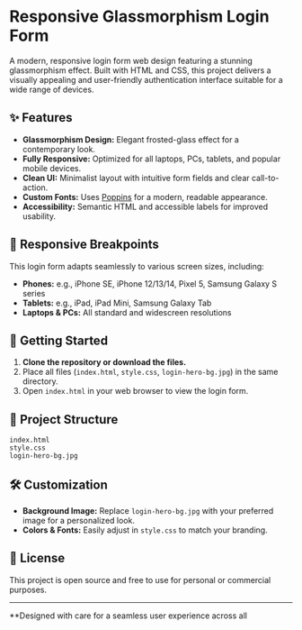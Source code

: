 # Responsive Glassmorphism Login Form

A modern, responsive login form web design featuring a stunning glassmorphism effect. Built with HTML and CSS, this project delivers a visually appealing and user-friendly authentication interface suitable for a wide range of devices.

## ✨ Features

- **Glassmorphism Design:** Elegant frosted-glass effect for a contemporary look.
- **Fully Responsive:** Optimized for all laptops, PCs, tablets, and popular mobile devices.
- **Clean UI:** Minimalist layout with intuitive form fields and clear call-to-action.
- **Custom Fonts:** Uses [Poppins](https://fonts.google.com/specimen/Poppins) for a modern, readable appearance.
- **Accessibility:** Semantic HTML and accessible labels for improved usability.

## 📱 Responsive Breakpoints

This login form adapts seamlessly to various screen sizes, including:

- **Phones:** e.g., iPhone SE, iPhone 12/13/14, Pixel 5, Samsung Galaxy S series
- **Tablets:** e.g., iPad, iPad Mini, Samsung Galaxy Tab
- **Laptops & PCs:** All standard and widescreen resolutions

## 🚀 Getting Started

1. **Clone the repository or download the files.**
2. Place all files (`index.html`, `style.css`, `login-hero-bg.jpg`) in the same directory.
3. Open `index.html` in your web browser to view the login form.

## 📂 Project Structure

```
index.html
style.css
login-hero-bg.jpg
```

## 🛠️ Customization

- **Background Image:** Replace `login-hero-bg.jpg` with your preferred image for a personalized look.
- **Colors & Fonts:** Easily adjust in `style.css` to match your branding.

## 📄 License

This project is open source and free to use for personal or commercial purposes.

---

**Designed with care for a seamless user experience across all